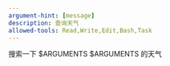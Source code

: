 ```yaml
---
argument-hint: [message]
description: 查询天气
allowed-tools: Read,Write,Edit,Bash,Task
---
```


搜索一下 $ARGUMENTS $ARGUMENTS 的天气